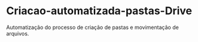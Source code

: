 # Criacao-automatizada-pastas-Drive

Automatização do processo de criação de pastas e movimentação de arquivos.
